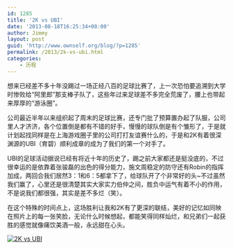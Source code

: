 ```yaml
---
id: 1285
title: '2K vs UBI'
date: '2013-08-18T16:25:34+08:00'
author: Jimmy
layout: post
guid: 'http://www.ownself.org/blog/?p=1285'
permalink: /2013/2k-vs-ubi.html
categories:
    - 历程
---
```


想来已经差不多十年没踢过一场正经八百的足球比赛了，上一次恐怕要追溯到大学时惨败给“阿里郎”那支棒子队了，这些年过来足球差不多完全荒废了，腰上也带起来厚厚的“游泳圈”。

公司最近半年以来组织起了周末的足球比赛，还专门批了预算置办起了队服，公司里人才济济，各个位置倒是都有不错的好手，慢慢的球队倒是有个雏形了，于是就计划起找同样是在上海游戏圈子里的公司打打友谊赛什么的，于是和2K有着很深渊源的UBI（育碧）顺利成章的成为了我们的第一个对手了。

UBI的足球活动据说已经有将近十年的历史了，踢之前大家都还是挺没底的，不过很幸运的是依靠着张骏磊的出色的得分能力，施文周稳定的防守还有Robin的指挥加成，两回合我们居然3：1和6：5都拿下了，给球队开了个非常好的头~不过虽然我们赢了，心里还是很清楚其实大家实力伯仲之间，胜负中运气有着不小的作用，不是说我们都很强，其实是差不多烂（笑）。

在这个特殊的时间点上，这场胜利让我和2K有了更深的联结，美好的记忆如同映在照片上的每一张笑脸，无论什么时候想起，都能笑得同样灿烂，和兄弟们一起获胜的感觉就像痛饮美酒一般，永远甜在心头。

[![2K vs UBI](http://www.ownself.org/blog/wp-content/uploads/2013/08/2K-vs-UBI.png)](http://www.ownself.org/blog/wp-content/uploads/2013/08/2K-vs-UBI.png)